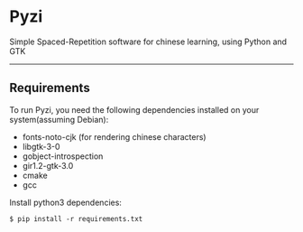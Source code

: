 # Pyzi

Simple Spaced-Repetition software for chinese learning, using Python and GTK

---

## Requirements

To run Pyzi, you need the following dependencies installed on your system(assuming Debian):
- fonts-noto-cjk (for rendering chinese characters)
- libgtk-3-0
- gobject-introspection
- gir1.2-gtk-3.0
- cmake
- gcc

Install python3 dependencies:


```
$ pip install -r requirements.txt
```
